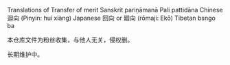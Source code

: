 Translations of
Transfer of merit
Sanskrit	pariṇāmanā
Pali	pattidāna
Chinese	迴向
(Pinyin: huí xiàng)
Japanese	回向 or 廻向
(rōmaji: Ekō)
Tibetan	bsngo ba


本仓库文件为粉丝收集，与他人无关，侵权删。

长期维护中。
